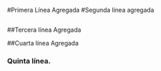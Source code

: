 #Primera Línea Agregada
#Segunda línea agregada
##
##Tercera línea Agregada

##Cuarta línea Agregada

### Quinta línea.

